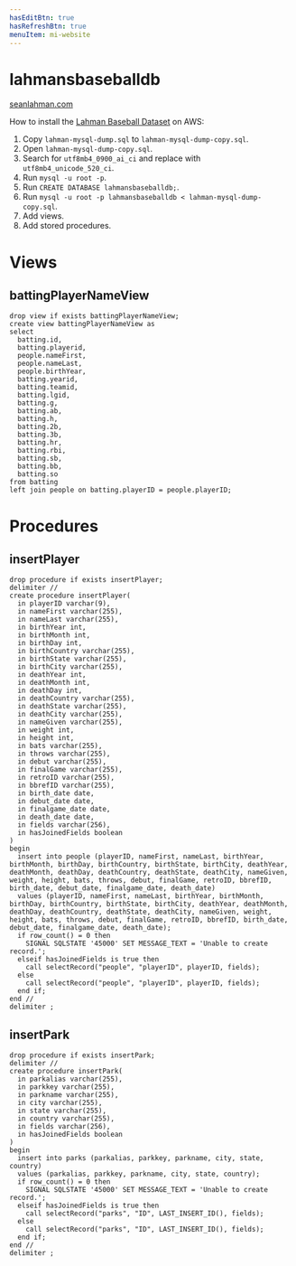 ```yaml
---
hasEditBtn: true
hasRefreshBtn: true
menuItem: mi-website
---
```


# lahmansbaseballdb

[seanlahman.com](http://seanlahman.com/)

How to install the [Lahman Baseball Dataset](https://www.seanlahman.com/baseball-archive/statistics/) on AWS:

1. Copy `lahman-mysql-dump.sql` to `lahman-mysql-dump-copy.sql`.
1. Open `lahman-mysql-dump-copy.sql`.
1. Search for `utf8mb4_0900_ai_ci` and replace with `utf8mb4_unicode_520_ci`. 
1. Run `mysql -u root -p`.
1. Run `CREATE DATABASE lahmansbaseballdb;`.
1. Run `mysql -u root -p lahmansbaseballdb < lahman-mysql-dump-copy.sql`.
1. Add views.
1. Add stored procedures.

# Views

## battingPlayerNameView

``` nonum sql
drop view if exists battingPlayerNameView;
create view battingPlayerNameView as
select 
  batting.id, 
  batting.playerid, 
  people.nameFirst,
  people.nameLast,
  people.birthYear,
  batting.yearid, 
  batting.teamid, 
  batting.lgid, 
  batting.g, 
  batting.ab, 
  batting.h, 
  batting.2b, 
  batting.3b, 
  batting.hr, 
  batting.rbi, 
  batting.sb, 
  batting.bb, 
  batting.so 
from batting 
left join people on batting.playerID = people.playerID;
```

# Procedures

## insertPlayer

``` nonum sql
drop procedure if exists insertPlayer;
delimiter //
create procedure insertPlayer(
  in playerID varchar(9),
  in nameFirst varchar(255),
  in nameLast varchar(255),
  in birthYear int,
  in birthMonth int,
  in birthDay int,
  in birthCountry varchar(255),
  in birthState varchar(255),
  in birthCity varchar(255),
  in deathYear int,
  in deathMonth int,
  in deathDay int,
  in deathCountry varchar(255),
  in deathState varchar(255),
  in deathCity varchar(255),
  in nameGiven varchar(255),
  in weight int,
  in height int,
  in bats varchar(255),
  in throws varchar(255),
  in debut varchar(255),
  in finalGame varchar(255),
  in retroID varchar(255),
  in bbrefID varchar(255),
  in birth_date date,
  in debut_date date,
  in finalgame_date date,
  in death_date date,
  in fields varchar(256),
  in hasJoinedFields boolean
)
begin
  insert into people (playerID, nameFirst, nameLast, birthYear, birthMonth, birthDay, birthCountry, birthState, birthCity, deathYear, deathMonth, deathDay, deathCountry, deathState, deathCity, nameGiven, weight, height, bats, throws, debut, finalGame, retroID, bbrefID, birth_date, debut_date, finalgame_date, death_date) 
  values (playerID, nameFirst, nameLast, birthYear, birthMonth, birthDay, birthCountry, birthState, birthCity, deathYear, deathMonth, deathDay, deathCountry, deathState, deathCity, nameGiven, weight, height, bats, throws, debut, finalGame, retroID, bbrefID, birth_date, debut_date, finalgame_date, death_date);
  if row_count() = 0 then 
    SIGNAL SQLSTATE '45000' SET MESSAGE_TEXT = 'Unable to create record.';
  elseif hasJoinedFields is true then
    call selectRecord("people", "playerID", playerID, fields);
  else
    call selectRecord("people", "playerID", playerID, fields);
  end if;
end //
delimiter ;
```

## insertPark

``` nonum sql
drop procedure if exists insertPark;
delimiter //
create procedure insertPark(
  in parkalias varchar(255),
  in parkkey varchar(255),
  in parkname varchar(255),
  in city varchar(255),
  in state varchar(255),
  in country varchar(255),
  in fields varchar(256),
  in hasJoinedFields boolean
)
begin
  insert into parks (parkalias, parkkey, parkname, city, state, country) 
  values (parkalias, parkkey, parkname, city, state, country);
  if row_count() = 0 then 
    SIGNAL SQLSTATE '45000' SET MESSAGE_TEXT = 'Unable to create record.';
  elseif hasJoinedFields is true then
    call selectRecord("parks", "ID", LAST_INSERT_ID(), fields);
  else
    call selectRecord("parks", "ID", LAST_INSERT_ID(), fields);
  end if;
end //
delimiter ;
```